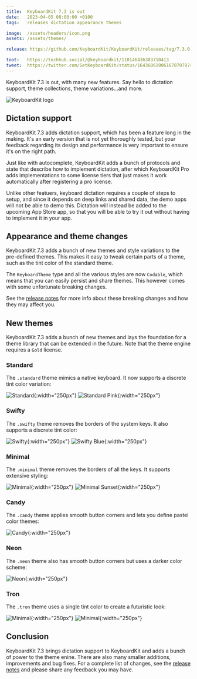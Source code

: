 ```yaml
---
title:  KeyboardKit 7.3 is out
date:   2023-04-05 08:00:00 +0100
tags:   releases dictation appearance themes

image:  /assets/headers/icon.png
assets: /assets/themes/

release: https://github.com/KeyboardKit/KeyboardKit/releases/tag/7.3.0

toot:   https://techhub.social/@keyboardkit/110146436383710413
tweet:  https://twitter.com/GetKeyboardKit/status/1643606190616707078?s=20
---
```


KeyboardKit 7.3 is out, with many new features. Say hello to dictation support, theme collections, theme variations...and more.

![KeyboardKit logo]({{page.image}})


## Dictation support

KeyboardKit 7.3 adds dictation support, which has been a feature long in the making. It's an early version that is not yet thoroughly tested, but your feedback regarding its design and performance is very important to ensure it's on the right path.

Just like with autocomplete, KeyboardKit adds a bunch of protocols and state that describe how to implement dictation, after which KeyboardKit Pro adds implementations to some license tiers that just makes it work automatically after registering a pro license.

Unlike other featuers, keyboard dictation requires a couple of steps to setup, and since it depends on deep links and shared data, the demo apps will not be able to demo this. Dictation will instead be added to the upcoming App Store app, so that you will be able to try it out without having to implement it in your app.


## Appearance and theme changes

KeyboardKit 7.3 adds a bunch of new themes and style variations to the pre-defined themes. This makes it easy to tweak certain parts of a theme, such as the tint color of the standard theme.

The `KeyboardTheme` type and all the various styles are now `Codable`, which means that you can easily persist and share themes. This however comes with some unfortunate breaking changes.

See the [release notes]({{page.release}}) for more info about these breaking changes and how they may affect you.


## New themes

KeyboardKit 7.3 adds a bunch of new themes and lays the foundation for a theme library that can be extended in the future. Note that the theme engine requires a `Gold` license.

### Standard

The `.standard` theme mimics a native keyboard. It now supports a discrete tint color variation:

![Standard]({{page.assets}}standard.jpg){:width="250px"} ![Standard Pink]({{page.assets}}standard-pink.jpg){:width="250px"}

### Swifty

The `.swifty` theme removes the borders of the system keys. It also supports a discrete tint color:

![Swifty]({{page.assets}}swifty.jpg){:width="250px"} ![Swifty Blue]({{page.assets}}swifty-blue.jpg){:width="250px"}

### Minimal

The `.minimal` theme removes the borders of all the keys. It supports extensive styling:

![Minimal]({{page.assets}}minimal.jpg){:width="250px"} ![Minimal Sunset]({{page.assets}}minimal-sunset.jpg){:width="250px"}

### Candy

The `.candy` theme applies smooth button corners and lets you define pastel color themes:

![Candy]({{page.assets}}candy.jpg){:width="250px"}

### Neon

The `.neon` theme also has smooth button corners but uses a darker color scheme:

![Neon]({{page.assets}}neon.jpg){:width="250px"}

### Tron

The `.tron` theme uses a single tint color to create a futuristic look:

![Minimal]({{page.assets}}tron.jpg){:width="250px"}  ![Minimal]({{page.assets}}tron-fcon.jpg){:width="250px"}


## Conclusion

KeyboardKit 7.3 brings dictation support to KeyboardKit and adds a bunch of power to the theme enine. There are also many smaller additions, improvements and bug fixes. For a complete list of changes, see the [release notes]({{page.release}}) and please share any feedback you may have.